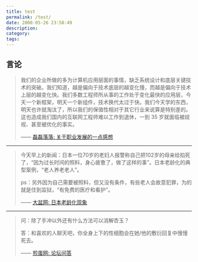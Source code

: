 ```yaml
---
title: test
permalink: /test/
date: 2000-05-26 23:58:49
description:
category:
tags:
---
```


## 言论

> 我们的企业所做的多为计算机应用层面的事情，缺乏系统设计和底层关键技术的突破。我们知道，越是偏向于技术底层的越变化慢，而越是偏向于技术上层的越变化快。我们多数工程师所从事的工作处于变化最快的应用层，今天一个新框架，明天一个新组件，技术换代太过于快。我们今天学的东西，明天也许就淘汰了，所以我们的保值性相对于其它行业来说算是特别差的。这也造成我们国内的互联网工程师难以工作到退休，一到 35 岁就面临被歧视、甚至被优化的事实。
>
> —— [磊磊落落: 关于职业发展的一点感想](https://leileiluoluo.com/posts/some-thoughts-on-career.html)

---

> 今天早上的新闻：日本一位70岁的老妇人报警称自己把102岁的母亲给掐死了，“因为过长时间的照料，身心疲惫了，做了这样的事”。日本老龄化的典型案例，“老人养老老人”。
>
> ps：另外因为自己需要被照料，但又没有条件，有些老人会故意犯罪，为的就是住到监狱，“有免费的医疗和看护”。
>
> —— [大盆网: 日本老龄化现象](https://www.dapenti.com/blog/more.asp?name=xilei&id=180011)

---

> 问：除了手冲以外还有什么方法可以消解杏玉？
>
> 答：和喜欢的人聊天吧，你全身上下的性细胞会在她/他的敷衍回复中慢慢死去。
>
> —— [煎蛋网: 论坛问答](https://jandan.net/t/5721105)